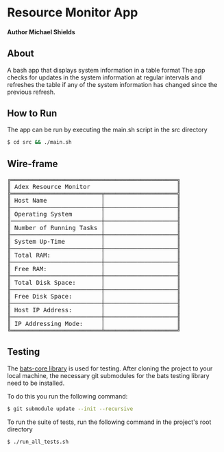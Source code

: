 # Resource Monitor App
#### Author Michael Shields

## About

A bash app that displays system information in a table format
The app checks for updates in the system information at regular intervals 
and refreshes the table if any of the system information has changed since 
the previous refresh.

## How to Run

The app can be run by executing the main.sh script in the src directory

```bash
$ cd src && ./main.sh
```

## Wire-frame 

<pre>
╔══════════════════════════════════════════════╗
║ Adex Resource Monitor                        ║
╠═════════════════════════╤════════════════════╣
║ Host Name               │                    ║
╟─────────────────────────┼────────────────────╢
║ Operating System        │                    ║
║─────────────────────────┼────────────────────╢
║ Number of Running Tasks │                    ║
╟─────────────────────────┼────────────────────╢
║ System Up-Time          │                    ║
╟─────────────────────────┼────────────────────╢
║ Total RAM:              │                    ║
╟─────────────────────────┼────────────────────╢
║ Free RAM:               │                    ║
╟─────────────────────────┼────────────────────╢
║ Total Disk Space:       │                    ║
╟─────────────────────────┼────────────────────╢
║ Free Disk Space:        │                    ║
╟─────────────────────────┼────────────────────╢
║ Host IP Address:        │                    ║
╟─────────────────────────┼────────────────────╢
║ IP Addressing Mode:     │                    ║
╚═════════════════════════╧════════════════════╝
</pre>

## Testing

The <a href="https://bats-core.readthedocs.io/en/stable/index.html">bats-core library</a> is used for testing.
After cloning the project to your local machine, the necessary git submodules for the bats testing library need to be installed.

To do this you run the following command:

```bash
$ git submodule update --init --recursive
```

To run the suite of tests, run the following command in the project's root directory

```bash
$ ./run_all_tests.sh
```